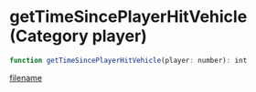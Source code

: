 # getTimeSincePlayerHitVehicle (Category player)

```js
function getTimeSincePlayerHitVehicle(player: number): int
```

[filename](getTimeSincePlayerHitVehicle_m.md ':include')
